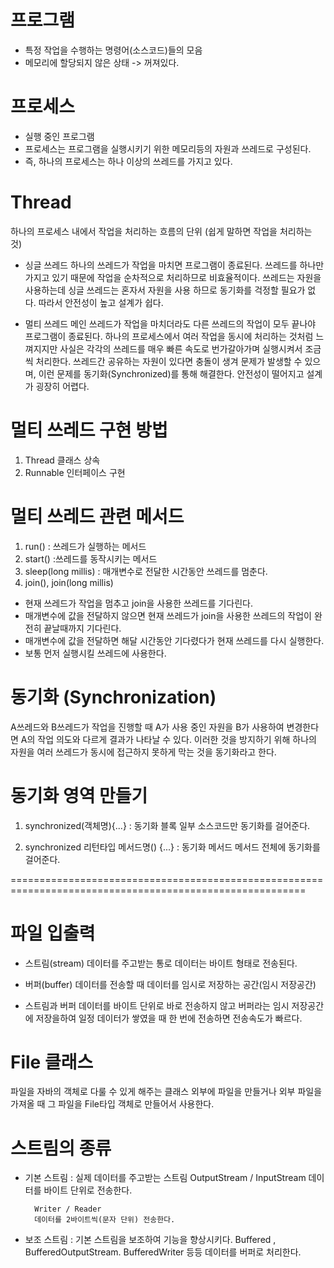 
# 프로그램
- 특정 작업을 수행하는 명령어(소스코드)들의 모음
- 메모리에 할당되지 않은 상태 -> 꺼져있다.

# 프로세스
- 실행 중인 프로그램
- 프로세스는 프로그램을 실행시키기 위한 메모리등의 자원과 쓰레드로 구성된다.
- 즉, 하나의 프로세스는 하나 이상의 쓰레드를 가지고 있다.

# Thread
하나의 프로세스 내에서 작업을 처리하는 흐름의 단위
(쉽게 말하면 작업을 처리하는 것)

- 싱글 쓰레드
하나의 쓰레드가 작업을 마치면 프로그램이 종료된다.
쓰레드를 하나만 가지고 있기 때문에 작업을 순차적으로 처리하므로 비효율적이다. 쓰레드는 자원을 사용하는데 싱글 쓰레드는 혼자서 자원을 사용 하므로 동기화를 걱정할 필요가 없다. 따라서 안전성이 높고 설계가 쉽다.

- 멀티 쓰레드
메인 쓰레드가 작업을 마치더라도 다른 쓰레드의 작업이 모두 끝나야 프로그램이 종료된다.
하나의 프로세스에서  여러 작업을 동시에 처리하는 것처럼 느껴지지만 사실은 각각의 쓰레드를 매우 빠른 속도로 번가갈아가며 실행시켜서 조금씩 처리한다.
쓰레드간 공유하는 자원이 있다면 충돌이 생겨 문제가 발생할 수 있으며, 이런 문제를 동기화(Synchronized)를 통해 해결한다.
안전성이 떨어지고 설계가 굉장히 어렵다.

# 멀티 쓰레드 구현 방법
1. Thread 클래스 상속
2. Runnable 인터페이스 구현

# 멀티 쓰레드 관련 메서드
1. run() : 쓰레드가 실행하는 메서드
2. start() :쓰레드를 동작시키는 메서드
3. sleep(long millis) : 매개변수로 전달한 시간동안 쓰레드를 멈춘다.
4. join(), join(long millis)
- 현재 쓰레드가 작업을 멈추고 join을 사용한 쓰레드를 기다린다.
- 매개변수에 값을 전달하지 않으면 현재 쓰레드가 join을 사용한 쓰레드의 작업이 완전히 끝날때까지 기다린다.
- 매개변수에 값을 전달하면 해달 시간동안 기다렸다가 현재 쓰레드를 다시 실행한다.
-  보통 먼저 실행시킬 쓰레드에 사용한다.


# 동기화 (Synchronization)
A쓰레드와 B쓰레드가 작업을 진행할 때 A가 사용 중인 자원을 B가 사용하여 변경한다면
A의 작업 의도와 다르게 결과가 나타날 수 있다.
이러한 것을 방지하기 위해 하나의 자원을 여러 쓰레드가 동시에 접근하지 못하게 막는 것을 동기화라고 한다.

# 동기화 영역 만들기
1. synchronized(객체명){...} : 동기화 블록
		일부 소스코드만 동기화를 걸어준다.

2. synchronized 리턴타입 메서드명() {...} : 동기화 메서드
		메서드 전체에 동기화를 걸어준다.

=========================================================================================================
# 파일 입출력

- 스트림(stream)
데이터를 주고받는 통로
데이터는 바이트 형태로 전송된다.

- 버퍼(buffer)
데이터를 전송할 때 데이터를 임시로 저장하는 공간(임시 저장공간)

- 스트림과 버퍼
데이터를 바이트 단위로 바로 전송하지 않고 버퍼라는 임시 저장공간에 저장을하여 일정 데이터가 쌓였을 때 한 번에 전송하면 전송속도가 빠르다.

# File 클래스
파일을 자바의 객체로 다룰 수 있게 해주는 클래스
외부에 파일을 만들거나 외부 파일을 가져올 때 그 파일을 File타입 객체로 만들어서 사용한다.

# 스트림의 종류
- 기본 스트림 : 실제 데이터를 주고받는 스트림
		OutputStream / InputStream 
		데이터를 바이트 단위로 전송한다.

		Writer / Reader
		데이터를 2바이트씩(문자 단위) 전송한다.

- 보조 스트림 : 기본 스트림을 보조하여 기능을 향상시키다.
		Buffered , BufferedOutputStream. BufferedWriter 등등 데이터를 버퍼로 처리한다.
